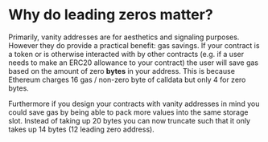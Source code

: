 # Why do leading zeros matter?

Primarily, vanity addresses are for aesthetics and signaling purposes. However they do provide a practical benefit: gas savings. If your contract is a token or is otherwise interacted with by other contracts (e.g. if a user needs to make an ERC20 allowance to your contract) the user will save gas based on the amount of zero **bytes** in your address. This is because Ethereum charges 16 gas / non-zero byte of calldata but only 4 for zero bytes.

Furthermore if you design your contracts with vanity addresses in mind you could save gas by being able to pack more values into the same storage slot. Instead of taking up 20 bytes you can now truncate such that it only takes up 14 bytes (12 leading zero address).
